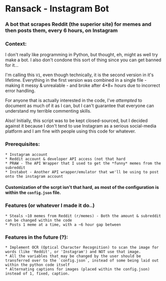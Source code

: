 # Ransack - Instagram Bot

### A bot that scrapes Reddit (the superior site) for memes and then posts them, every 6 hours, on Instagram


### Context:
I don't really like programming in Python, but thought, eh, might as well try make a bot.
I also don't condone this sort of thing since you can get banned for it...

I'm calling this `V1`, even though technically, it is the second version in it's lifetime. Everything in the first version was combined in a single file - making it messy & unrealable - and broke after 4*8+ hours due to incorrect error handling.

For anyone that is actually interested in the code, I've *attempted* to document as much of it as I can, but I can't guarantee that everyone can understand my terrible commenting skills.

Also! Initially, this script was to be kept closed-sourced, but I decided against it because I don't tend to use Instagram as a serious social-media platform and I am fine with people using this code for whatever.

### Prerequisites:
	* Instagram account
	* Reddit account & developer API access (not that hard
	* PRAW - The API Wrapper that I used to get the *funny* memes from the subreddit
	* Instabot - Another API wrapper/emulator that we'll be using to post onto the instagram account

#### Customization of the scrpt isn't that hard, as most of the configuration is within the `config.json` file.

### Features (or whatever I made it do..)
	* Steals ~10 memes from Reddit (r/memes) - Both the amount & subreddit can be changed within the code
	* Posts 1 meme at a time, with a ~6 hour gap between


### Features in the future (?):
	* Implement OCR (Optical Character Recognition) to scan the image for words (like 'Reddit', or 'Instagram') and NOT use that image.  
	* All the variables that may be changed by the user should be transferred over to the `config.json`, instead of some being laid out within the python code itself
	* Alternating captions for images (placed within the config.json) instead of 1, fixed, caption.

